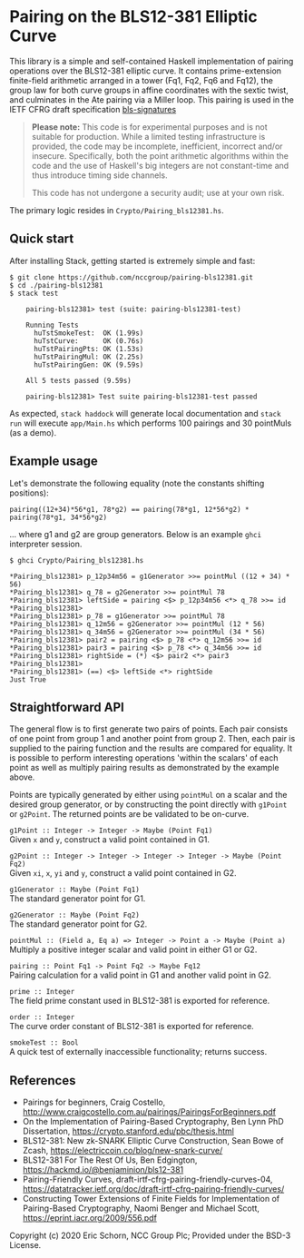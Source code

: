 # Pairing on the BLS12-381 Elliptic Curve

This library is a simple and self-contained Haskell implementation of pairing
operations over the BLS12-381 elliptic curve. It contains prime-extension 
finite-field arithmetic arranged in a tower (Fq1, Fq2, Fq6 and Fq12), the
group law for both curve groups in affine coordinates with the sextic twist, 
and culminates in the Ate pairing via a Miller loop. This pairing is used in 
the IETF CFRG draft specification
[bls-signatures](https://datatracker.ietf.org/doc/draft-irtf-cfrg-bls-signature/)

> **Please note:** This code is for experimental purposes and is not suitable
> for production. While a limited testing infrastructure is provided, the code 
> may be incomplete, inefficient, incorrect and/or insecure. Specifically, 
> both the point arithmetic algorithms within the code and the use of Haskell's
> big integers are not constant-time and thus introduce timing side channels.
>
> This code has not undergone a security audit; use at your own risk.

The primary logic resides in `Crypto/Pairing_bls12381.hs`.


## Quick start

After installing Stack, getting started is extremely simple and fast:

    $ git clone https://github.com/nccgroup/pairing-bls12381.git
    $ cd ./pairing-bls12381
    $ stack test
    
        pairing-bls12381> test (suite: pairing-bls12381-test)
    
        Running Tests
          huTstSmokeTest:  OK (1.99s)
          huTstCurve:      OK (0.76s)
          huTstPairingPts: OK (1.53s)
          huTstPairingMul: OK (2.25s)
          huTstPairingGen: OK (9.59s)
    
        All 5 tests passed (9.59s)

        pairing-bls12381> Test suite pairing-bls12381-test passed

As expected, `stack haddock` will generate local documentation and `stack run`
will execute `app/Main.hs` which performs 100 pairings and 30 pointMuls (as a
demo).


## Example usage

Let's demonstrate the following equality (note the constants shifting positions):

`pairing((12+34)*56*g1, 78*g2) == pairing(78*g1, 12*56*g2) * pairing(78*g1, 34*56*g2)`

... where g1 and g2 are group generators. Below is an example `ghci` interpreter 
session.

    $ ghci Crypto/Pairing_bls12381.hs
    
    *Pairing_bls12381> p_12p34m56 = g1Generator >>= pointMul ((12 + 34) * 56)
    *Pairing_bls12381> q_78 = g2Generator >>= pointMul 78
    *Pairing_bls12381> leftSide = pairing <$> p_12p34m56 <*> q_78 >>= id
    *Pairing_bls12381>
    *Pairing_bls12381> p_78 = g1Generator >>= pointMul 78
    *Pairing_bls12381> q_12m56 = g2Generator >>= pointMul (12 * 56)
    *Pairing_bls12381> q_34m56 = g2Generator >>= pointMul (34 * 56)
    *Pairing_bls12381> pair2 = pairing <$> p_78 <*> q_12m56 >>= id
    *Pairing_bls12381> pair3 = pairing <$> p_78 <*> q_34m56 >>= id
    *Pairing_bls12381> rightSide = (*) <$> pair2 <*> pair3
    *Pairing_bls12381>
    *Pairing_bls12381> (==) <$> leftSide <*> rightSide
    Just True


## Straightforward API

The general flow is to first generate two pairs of points. Each pair consists
of one point from group 1 and another point from group 2. Then, each pair is
supplied to the pairing function and the results are compared for equality. It
is possible to perform interesting operations 'within the scalars' of each
point as well as multiply pairing results as demonstrated by the example above.

Points are typically generated by either using `pointMul` on a scalar and the
desired group generator, or by constructing the point directly with 
`g1Point` or `g2Point`. The returned points are be validated to be on-curve.


`g1Point :: Integer -> Integer -> Maybe (Point Fq1)`    
Given `x` and `y`, construct a valid point contained in G1.

`g2Point :: Integer -> Integer -> Integer -> Integer -> Maybe (Point Fq2)`    
Given `xi`, `x`, `yi` and `y`, construct a valid point contained in G2.

`g1Generator :: Maybe (Point Fq1)`    
The standard generator point for G1.

`g2Generator :: Maybe (Point Fq2)`    
The standard generator point for G2.

`pointMul :: (Field a, Eq a) => Integer -> Point a -> Maybe (Point a)`    
Multiply a positive integer scalar and valid point in either G1 or G2.

`pairing :: Point Fq1 -> Point Fq2 -> Maybe Fq12`    
Pairing calculation for a valid point in G1 and another valid point in G2.

`prime :: Integer`    
The field prime constant used in BLS12-381 is exported for reference.

`order :: Integer`    
The curve order constant of BLS12-381 is exported for reference.

`smokeTest :: Bool`    
A quick test of externally inaccessible functionality; returns success.


## References

* Pairings for beginners, Craig Costello, 
  <http://www.craigcostello.com.au/pairings/PairingsForBeginners.pdf>
* On the Implementation of Pairing-Based Cryptography, Ben Lynn PhD 
  Dissertation, <https://crypto.stanford.edu/pbc/thesis.html>
* BLS12-381: New zk-SNARK Elliptic Curve Construction, Sean Bowe of 
  Zcash, <https://electriccoin.co/blog/new-snark-curve/>
* BLS12-381 For The Rest Of Us, Ben Edgington, <https://hackmd.io/@benjaminion/bls12-381>
* Pairing-Friendly Curves, draft-irtf-cfrg-pairing-friendly-curves-04,
  <https://datatracker.ietf.org/doc/draft-irtf-cfrg-pairing-friendly-curves/>
* Constructing Tower Extensions of Finite Fields for Implementation of Pairing-Based 
  Cryptography, Naomi Benger and Michael Scott, <https://eprint.iacr.org/2009/556.pdf>

Copyright (c) 2020 Eric Schorn, NCC Group Plc; Provided under the BSD-3 License.
